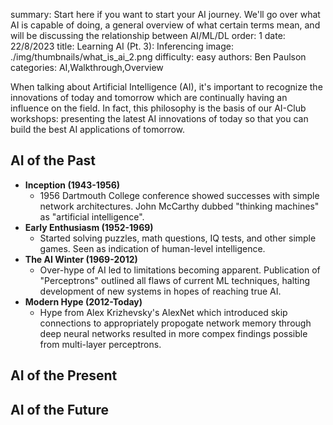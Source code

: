 summary: Start here if you want to start your AI journey. We'll go over what AI is capable of doing, a general overview of what certain terms mean, and will be discussing the relationship between AI/ML/DL
order: 1
date: 22/8/2023
title: Learning AI (Pt. 3): Inferencing
image: ./img/thumbnails/what_is_ai_2.png
difficulty: easy
authors: Ben Paulson
categories: AI,Walkthrough,Overview

When talking about Artificial Intelligence (AI), it's important to recognize the innovations of today and tomorrow which are continually having an influence on the field. In fact, this philosophy is the basis of our AI-Club workshops: presenting the latest AI innovations of today so that you can build the best AI applications of tomorrow.<br/>


## AI of the Past
- **Inception (1943-1956)**
    - 1956 Dartmouth College conference showed successes with simple network architectures. John McCarthy dubbed "thinking machines" as "artificial intelligence". 
- **Early Enthusiasm (1952-1969)**
    - Started solving puzzles, math questions, IQ tests, and other simple games. Seen as indication of human-level intelligence.
- **The AI Winter (1969-2012)**
    - Over-hype of AI led to limitations becoming apparent. Publication of "Perceptrons" outlined all flaws of current ML techniques, halting development of new systems in hopes of reaching true AI.
- **Modern Hype (2012-Today)**
    - Hype from Alex Krizhevsky's AlexNet which introduced skip connections to appropriately propogate network memory through deep neural networks resulted in more compex findings possible from multi-layer perceptrons.


## AI of the Present



## AI of the Future

